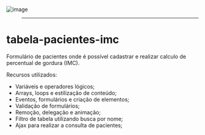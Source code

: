 ![image](https://user-images.githubusercontent.com/78885070/155042700-e73053c9-2b94-4a48-a389-a7b1ba571709.png)

>________________
# tabela-pacientes-imc
Formulário de pacientes onde é possível cadastrar e realizar calculo de percentual de gordura (IMC). 

Recursos utilizados: 

- Variáveis e operadores lógicos;
- Arrays, loops e estilização de conteúdo;
- Eventos, formulários e criação de elementos;
- Validação de formulários;
- Remoção, delegação e animação;
- Filtro de tabela utilizando busca por nome;
- Ajax para realizar a consulta de pacientes;
